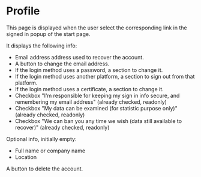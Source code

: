 # Profile

This page is displayed when the user select the corresponding link in the signed in popup of the start page.

It displays the following info:

- Email address address used to recover the account.
- A button to change the email address.
- If the login method uses a password, a section to change it.
- If the login method uses another platform, a section to sign out from that platform.
- If the login method uses a certificate, a section to change it.
- Checkbox "I'm responsible for keeping my sign in info secure, and remembering my email address" (already checked, readonly)
- Checkbox "My data can be examined (for statistic purpose only)" (already checked, readonly)
- Checkbox "We can ban you any time we wish (data still available to recover)" (already checked, readonly)

Optional info, initially empty:

- Full name or company name
- Location
 
A button to delete the account.
